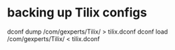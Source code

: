 # backing up Tilix configs
dconf dump /com/gexperts/Tilix/ > tilix.dconf
dconf load /com/gexperts/Tilix/ < tilix.dconf
